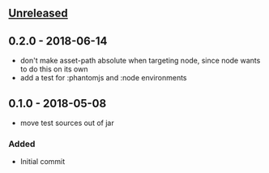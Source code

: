 ## [Unreleased]

## 0.2.0 - 2018-06-14

- don't make asset-path absolute when targeting node, since node wants to do this on its own
- add a test for :phantomjs and :node environments

## 0.1.0 - 2018-05-08

- move test sources out of jar

### Added
- Initial commit

[Unreleased]: https://github.com/daveduthie/duct-doo/compare/0.2.0...HEAD
[0.2.0]: https://github.com/daveduthie/duct-doo/compare/0.1.0...0.2.0
[0.1.0]: https://github.com/daveduthie/duct-doo/compare/b0035c688d8fe33c7ab8a7e8fb3a1baaf7f34057...0.1.0
